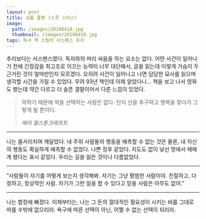 ```yaml
---
layout: post
title: 심플 플랜 (스콧 스미스)
image:
  path: /images/20190410.jpg
  thumbnail: /images/20190410.jpg
tags: 독서 책 스릴러 서스펜스 추리
---
```


추리보다는 서스펜스였다. 독자와의 머리 싸움을 하는 요소는 없다. 어떤 사건이 일어나기 전에 긴장감을 최고조로 이끄는 능력이 너무 대단해서, 글을 읽는데 이렇게 가슴이 두근거린 것이 얼마만인지 모르겠다. 오히려 사건이 일어나고 나면 담담한 묘사를 읽으며 생각할 시간을 가질 수 있었다. 무려 93년 책인데 이제 알았다니... 책을 보고 나서 영화도 봤는데 약간 다르고 더 슬픈 결말이어서 다른 느낌이 있었다.

> 악하기 때문에 악을 선택하는 사람은 없다. 단지 선을 추구하고 행복을 찾다가 그렇게 될 뿐이다.
> 
> <cite>매리 월스톤크래프트</cite>
<hr/>
나는 몸서리치며 깨달았다. 내 주위 사람들의 행동을 예측할 수 없는 것은 물론, 내 자신의 행동도 확실하게 예측할 수 없었다. 나쁜 징후 같았다. 지도도 없이 낯선 땅에서 헤매게 됐다는 표시 같았다. 우리는 길을 잃은 것이나 다름없었다.
<hr/>
“사람들이 자기를 어떻게 보는지 생각해봐. 자기는 그냥 평범한 사람이야. 친절하고, 다정하고, 정상적인 사람. 자기가 그런 일을 할 수 있다고 믿을 사람은 아무도 없어.”
<hr/>
나는 함정에 빠졌다. 이제부터는, 나는 그 돈의 절대적인 필요성이 시키는 바를 그대로 따를 수밖에 없으리라. 욕구에 따른 선택이 아닌, 어쩔 수 없는 선택이 되리라.

